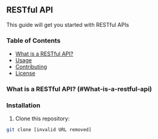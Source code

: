 ##  RESTful API

This guide will get you started with RESTful APIs

### Table of Contents

* [What is a RESTful API?](#What-is-a-restful-api)
* [Usage](#usage)
* [Contributing](#contributing)
* [License](#license)

### What is a RESTful API?  (#What-is-a-restful-api)


### Installation

1. Clone this repository:

```bash
git clone [invalid URL removed]

